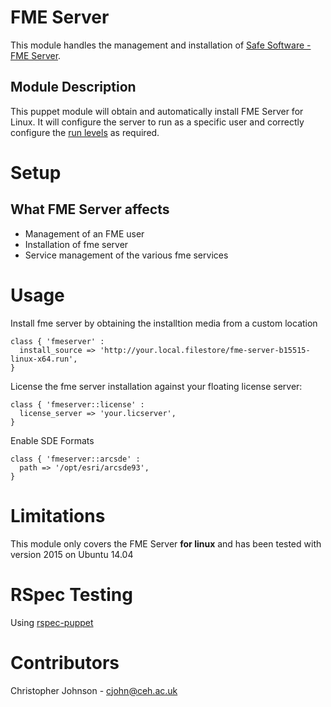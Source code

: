 # FME Server

This module handles the management and installation of [Safe Software - FME Server](http://www.safe.com/fme/fme-server). 

## Module Description
This puppet module will obtain and automatically install FME Server for Linux. It will configure the server to run 
as a specific user and correctly configure the [run levels](http://docs.safe.com/fme/html/FME_Server_Documentation/Default.htm#AdminGuide/Installing_FME_Server_As_System_Service.htm) as required.

# Setup

## What FME Server affects

- Management of an FME user
- Installation of fme server
- Service management of the various fme services

# Usage

Install fme server by obtaining the installtion media from a custom location

    class { 'fmeserver' :
      install_source => 'http://your.local.filestore/fme-server-b15515-linux-x64.run',
    }

License the fme server installation against your floating license server:

    class { 'fmeserver::license' :
      license_server => 'your.licserver',
    }

Enable SDE Formats

    class { 'fmeserver::arcsde' :
      path => '/opt/esri/arcsde93',
    }

# Limitations

This module only covers the FME Server **for linux** and has been tested with version 2015 on Ubuntu 14.04

# RSpec Testing

Using [rspec-puppet](http://rspec-puppet.com/)

# Contributors

Christopher Johnson - cjohn@ceh.ac.uk
